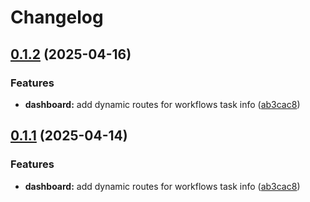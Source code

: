 # Changelog

## [0.1.2](https://github.com/iamvigneshwars/workflows/compare/relay-workflows-lib@v0.1.1...relay-workflows-lib@v0.1.2) (2025-04-16)


### Features

* **dashboard:** add dynamic routes for workflows task info ([ab3cac8](https://github.com/iamvigneshwars/workflows/commit/ab3cac86c92701ce9401cfb6e9906b4747ec586c))

## [0.1.1](https://github.com/DiamondLightSource/workflows/compare/relay-workflows-lib@v0.1.0...relay-workflows-lib@v0.1.1) (2025-04-14)


### Features

* **dashboard:** add dynamic routes for workflows task info ([ab3cac8](https://github.com/DiamondLightSource/workflows/commit/ab3cac86c92701ce9401cfb6e9906b4747ec586c))
